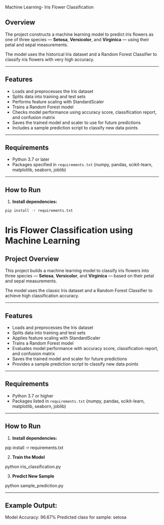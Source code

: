 Machine Learning- Iris Flower Classification

## Overview

The project constructs a machine learning model to predict iris flowers as one of three species — **Setosa**, **Versicolor**, and **Virginica** — using their petal and sepal measurements.

The model uses the historical Iris dataset and a Random Forest Classifier to classify iris flowers with very high accuracy.

---

## Features

- Loads and preprocesses the Iris dataset
- Splits data into training and test sets
- Performs feature scaling with StandardScaler
- Trains a Random Forest model
- Checks model performance using accuracy score, classification report, and confusion matrix
- Saves the trained model and scaler to use for future predictions
- Includes a sample prediction script to classify new data points

---

## Requirements

- Python 3.7 or later
- Packages specified in `requirements.txt` (numpy, pandas, scikit-learn, matplotlib, seaborn, joblib)

---

## How to Run

1. **Install dependencies:**

```bash
pip install -r requirements.txt
```
# Iris Flower Classification using Machine Learning

## Project Overview

This project builds a machine learning model to classify iris flowers into three species — **Setosa**, **Versicolor**, and **Virginica** — based on their petal and sepal measurements.

The model uses the classic Iris dataset and a Random Forest Classifier to achieve high classification accuracy.

---

## Features

- Loads and preprocesses the Iris dataset
- Splits data into training and test sets
- Applies feature scaling with StandardScaler
- Trains a Random Forest model
- Evaluates model performance with accuracy score, classification report, and confusion matrix
- Saves the trained model and scaler for future predictions
- Provides a sample prediction script to classify new data points

---

## Requirements

- Python 3.7 or higher
- Packages listed in `requirements.txt` (numpy, pandas, scikit-learn, matplotlib, seaborn, joblib)

---

## How to Run

1. **Install dependencies:**

  pip install -r requirements.txt

2. **Train the Model**

  python iris_classification.py

3. **Predict New Sample**

  python sample_prediction.py

---

## Example Output:

  Model Accuracy: 96.67%
  Predicted class for sample: setosa


